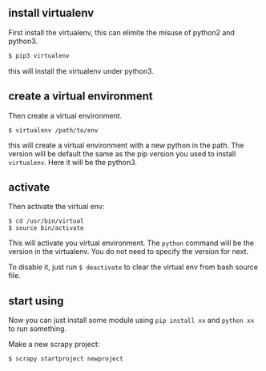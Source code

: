 ## install virtualenv
First install the virtualenv, this can elimite the misuse of python2 and python3.

```bash
$ pip3 virtualenv
```
this will install the virtualenv under python3.

## create a virtual environment
Then create a virtual environment.

```
$ virtualenv /path/to/env
```
this will create a virtual environment with a new python in the path. The version will be default the same as the pip version you used to install `virtualenv`. Here it will be the python3.

## activate 
Then activate the virtual env:

```
$ cd /usr/bin/virtual
$ source bin/activate
```
This will activate you virtual environment. The `python` command will be the version in the virtualenv. You do not need to specify the version for next.

To disable it, just run `$ deactivate` to clear the virtual env from bash source file.

## start using
Now you can just install some module using `pip install xx` and `python xx` to run something.

Make a new scrapy project:

```
$ scrapy startproject newproject
```